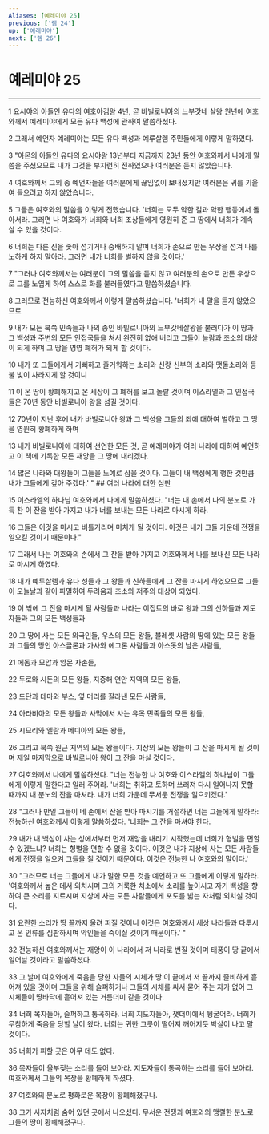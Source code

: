 ```yaml
---
Aliases: [예레미야 25]
previous: ['렘 24']
up: ['예레미야']
next: ['렘 26']
---
```

# 예레미야 25

***


1 요시야의 아들인 유다의 여호야김왕 4년, 곧 바빌로니아의 느부갓네 살왕 원년에 여호와께서 예레미야에게 모든 유다 백성에 관하여 말씀하셨다. 

2 그래서 예언자 예레미야는 모든 유다 백성과 예루살렘 주민들에게 이렇게 말하였다. 

3 "아몬의 아들인 유다의 요시야왕 13년부터 지금까지 23년 동안 여호와께서 나에게 말씀을 주셨으므로 내가 그것을 부지런히 전하였으나 여러분은 듣지 않았습니다. 

4 여호와께서 그의 종 예언자들을 여러분에게 끊임없이 보내셨지만 여러분은 귀를 기울여 들으려고 하지 않았습니다. 

5 그들은 여호와의 말씀을 이렇게 전했습니다. '너희는 모두 악한 길과 악한 행동에서 돌아서라. 그러면 나 여호와가 너희와 너희 조상들에게 영원히 준 그 땅에서 너희가 계속 살 수 있을 것이다. 

6 너희는 다른 신을 좇아 섬기거나 숭배하지 말며 너희가 손으로 만든 우상을 섬겨 나를 노하게 하지 말아라. 그러면 내가 너희를 벌하지 않을 것이다.' 

7 "그러나 여호와께서는 여러분이 그의 말씀을 듣지 않고 여러분의 손으로 만든 우상으로 그를 노엽게 하여 스스로 화를 불러들였다고 말씀하셨습니다. 

8 그러므로 전능하신 여호와께서 이렇게 말씀하셨습니다. '너희가 내 말을 듣지 않았으므로 

9 내가 모든 북쪽 민족들과 나의 종인 바빌로니아의 느부갓네살왕을 불러다가 이 땅과 그 백성과 주변의 모든 인접국들을 쳐서 완전히 없애 버리고 그들이 놀람과 조소의 대상이 되게 하며 그 땅을 영영 폐허가 되게 할 것이다. 

10 내가 또 그들에게서 기뻐하고 즐거워하는 소리와 신랑 신부의 소리와 맷돌소리와 등불 빛이 사라지게 할 것이니 

11 이 온 땅이 황폐해지고 온 세상이 그 폐허를 보고 놀랄 것이며 이스라엘과 그 인접국들은 70년 동안 바빌로니아 왕을 섬길 것이다. 

12 70년이 지난 후에 내가 바빌로니아 왕과 그 백성을 그들의 죄에 대하여 벌하고 그 땅을 영원히 황폐하게 하며 

13 내가 바빌로니아에 대하여 선언한 모든 것, 곧 예레미야가 여러 나라에 대하여 예언하고 이 책에 기록한 모든 재앙을 그 땅에 내리겠다. 

14 많은 나라와 대왕들이 그들을 노예로 삼을 것이다. 그들이 내 백성에게 행한 것만큼 내가 그들에게 갚아 주겠다.' " ## 여러 나라에 대한 심판 

15 이스라엘의 하나님 여호와께서 나에게 말씀하셨다. "너는 내 손에서 나의 분노로 가득 찬 이 잔을 받아 가지고 내가 너를 보내는 모든 나라로 마시게 하라. 

16 그들은 이것을 마시고 비틀거리며 미치게 될 것이다. 이것은 내가 그들 가운데 전쟁을 일으킬 것이기 때문이다." 

17 그래서 나는 여호와의 손에서 그 잔을 받아 가지고 여호와께서 나를 보내신 모든 나라로 마시게 하였다. 

18 내가 예루살렘과 유다 성들과 그 왕들과 신하들에게 그 잔을 마시게 하였으므로 그들이 오늘날과 같이 파멸하여 두려움과 조소와 저주의 대상이 되었다. 

19 이 밖에 그 잔을 마시게 될 사람들과 나라는 이집트의 바로 왕과 그의 신하들과 지도자들과 그의 모든 백성들과 

20 그 땅에 사는 모든 외국인들, 우스의 모든 왕들, 블레셋 사람의 땅에 있는 모든 왕들과 그들의 땅인 아스글론과 가사와 에그론 사람들과 아스돗의 남은 사람들, 

21 에돔과 모압과 암몬 자손들, 

22 두로와 시돈의 모든 왕들, 지중해 연안 지역의 모든 왕들, 

23 드단과 데마와 부스, 옆 머리를 잘라낸 모든 사람들, 

24 아라비아의 모든 왕들과 사막에서 사는 유목 민족들의 모든 왕들, 

25 시므리와 엘람과 메디아의 모든 왕들, 

26 그리고 북쪽 원근 지역의 모든 왕들이다. 지상의 모든 왕들이 그 잔을 마시게 될 것이며 제일 마지막으로 바빌로니아 왕이 그 잔을 마실 것이다. 

27 여호와께서 나에게 말씀하셨다. "너는 전능한 나 여호와 이스라엘의 하나님이 그들에게 이렇게 말한다고 일러 주어라. '너희는 취하고 토하며 쓰러져 다시 일어나지 못할 때까지 내 분노의 잔을 마셔라. 내가 너희 가운데 무서운 전쟁을 일으키겠다.' 

28 "그러나 만일 그들이 네 손에서 잔을 받아 마시기를 거절하면 너는 그들에게 말하라: 전능하신 여호와께서 이렇게 말씀하셨다. '너희는 그 잔을 마셔야 한다. 

29 내가 내 백성이 사는 성에서부터 먼저 재앙을 내리기 시작했는데 너희가 형벌을 면할 수 있겠느냐? 너희는 형벌을 면할 수 없을 것이다. 이것은 내가 지상에 사는 모든 사람들에게 전쟁을 일으켜 그들을 칠 것이기 때문이다. 이것은 전능한 나 여호와의 말이다.' 

30 "그러므로 너는 그들에게 내가 말한 모든 것을 예언하고 또 그들에게 이렇게 말하라. '여호와께서 높은 데서 외치시며 그의 거룩한 처소에서 소리를 높이시고 자기 백성을 향하여 큰 소리를 지르시며 지상에 사는 모든 사람들에게 포도를 밟는 자처럼 외치실 것이다. 

31 요란한 소리가 땅 끝까지 울려 퍼질 것이니 이것은 여호와께서 세상 나라들과 다투시고 온 인류를 심판하시며 악인들을 죽이실 것이기 때문이다.' " 

32 전능하신 여호와께서는 재앙이 이 나라에서 저 나라로 번질 것이며 태풍이 땅 끝에서 일어날 것이라고 말씀하셨다. 

33 그 날에 여호와에게 죽음을 당한 자들의 시체가 땅 이 끝에서 저 끝까지 즐비하게 흩어져 있을 것이며 그들을 위해 슬퍼하거나 그들의 시체를 싸서 묻어 주는 자가 없어 그 시체들이 땅바닥에 흩어져 있는 거름더미 같을 것이다. 

34 너희 목자들아, 슬퍼하고 통곡하라. 너희 지도자들아, 잿더미에서 뒹굴어라. 너희가 무참하게 죽음을 당할 날이 왔다. 너희는 귀한 그릇이 떨어져 깨어지듯 박살이 나고 말 것이다. 

35 너희가 피할 곳은 아무 데도 없다. 

36 목자들이 울부짖는 소리를 들어 보아라. 지도자들이 통곡하는 소리를 들어 보아라. 여호와께서 그들의 목장을 황폐하게 하셨다. 

37 여호와의 분노로 평화로운 목장이 황폐해졌구나. 

38 그가 사자처럼 숨어 있던 곳에서 나오셨다. 무서운 전쟁과 여호와의 맹렬한 분노로 그들의 땅이 황폐해졌구나.
